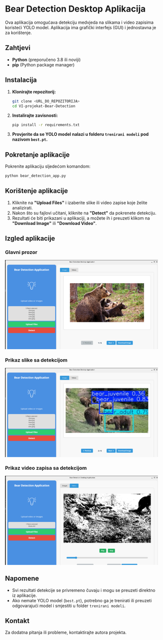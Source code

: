 # Bear Detection Desktop Aplikacija

Ova aplikacija omogućava detekciju medvjeda na slikama i video zapisima koristeći YOLO model. Aplikacija ima grafički interfejs (GUI) i jednostavna je za korištenje.

## Zahtjevi

- **Python** (preporučeno 3.8 ili noviji)
- **pip** (Python package manager)

## Instalacija

1. **Klonirajte repozitorij:**
   ```bash
   git clone <URL_DO_REPOZITORIJA>
   cd VI-projekat-Bear-Detection
   ```

2. **Instalirajte zavisnosti:**
   ```bash
   pip install -r requirements.txt
   ```

3. **Provjerite da se YOLO model nalazi u folderu `trenirani modeli` pod nazivom `best.pt`.**

## Pokretanje aplikacije

Pokrenite aplikaciju sljedećom komandom:
```bash
python bear_detection_app.py
```

## Korištenje aplikacije

1. Kliknite na **"Upload Files"** i izaberite slike ili video zapise koje želite analizirati.
2. Nakon što su fajlovi učitani, kliknite na **"Detect"** da pokrenete detekciju.
3. Rezultati će biti prikazani u aplikaciji, a možete ih i preuzeti klikom na **"Download Image"** ili **"Download Video"**.

## Izgled aplikacije

### Glavni prozor

![Glavni prozor aplikacije](docs/screenshots/main_window.png)

### Prikaz slike sa detekcijom

![Prikaz slike](docs/screenshots/image_detection.png)

### Prikaz video zapisa sa detekcijom

![Prikaz videa](docs/screenshots/video_detection.png)


## Napomene

- Svi rezultati detekcije se privremeno čuvaju i mogu se preuzeti direktno iz aplikacije.
- Ako nemate YOLO model (`best.pt`), potrebno ga je trenirati ili preuzeti odgovarajući model i smjestiti u folder `trenirani modeli`.

## Kontakt

Za dodatna pitanja ili probleme, kontaktirajte autora projekta.